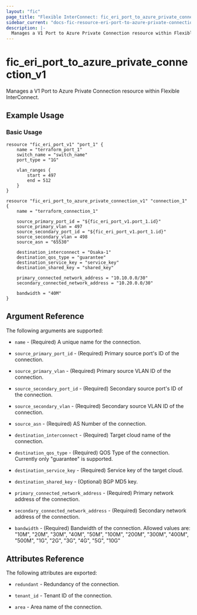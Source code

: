 ```yaml
---
layout: "fic"
page_title: "Flexible InterConnect: fic_eri_port_to_azure_private_connection_v1"
sidebar_current: "docs-fic-resource-eri-port-to-azure-private-connection-v1"
description: |-
  Manages a V1 Port to Azure Private Connection resource within Flexible InterConnect.
---
```


# fic\_eri\_port\_to\_azure\_private\_connection\_v1

Manages a V1 Port to Azure Private Connection resource within Flexible InterConnect.

## Example Usage

### Basic Usage

```hcl
resource "fic_eri_port_v1" "port_1" {
    name = "terraform_port_1"
    switch_name = "switch_name"
    port_type = "1G"

    vlan_ranges {
        start = 497
        end = 512
    }
}

resource "fic_eri_port_to_azure_private_connection_v1" "connection_1" {
    name = "terraform_connection_1"

    source_primary_port_id = "${fic_eri_port_v1.port_1.id}"
    source_primary_vlan = 497
    source_secondary_port_id = "${fic_eri_port_v1.port_1.id}"
    source_secondary_vlan = 498
    source_asn = "65530"

    destination_interconnect = "Osaka-1"
    destination_qos_type = "guarantee"
    destination_service_key = "service_key"
    destination_shared_key = "shared_key"

    primary_connected_network_address = "10.10.0.0/30"
    secondary_connected_network_address = "10.20.0.0/30"

    bandwidth = "40M"
}
```

## Argument Reference

The following arguments are supported:

* `name` - (Required) A unique name for the connection.

* `source_primary_port_id` - (Required) Primary source port's ID of the connection.

* `source_primary_vlan` - (Required) Primary source VLAN ID of the connection.

* `source_secondary_port_id` - (Required) Secondary source port's ID of the connection.

* `source_secondary_vlan` - (Required) Secondary source VLAN ID of the connection.

* `source_asn` - (Required) AS Number of the connection.

* `destination_interconnect` - (Required) Target cloud name of the connection.

* `destination_qos_type` - (Required) QOS Type of the connection.
  Currently only "guarantee" is supported.

* `destination_service_key` - (Required) Service key of the target cloud.

* `destination_shared_key` - (Optional) BGP MD5 key.

* `primary_connected_network_address` - (Required) Primary network address of the connection.

* `secondary_connected_network_address` - (Required) Secondary network address of the connection.

* `bandwidth` - (Required) Bandwidth of the connection. Allowed values are:
  "10M", "20M", "30M", "40M", "50M",
  "100M", "200M", "300M", "400M", "500M",
  "1G", "2G", "3G", "4G", "5G",
  "10G"

## Attributes Reference

The following attributes are exported:

* `redundant` - Redundancy of the connection.

* `tenant_id` - Tenant ID of the connection.

* `area` - Area name of the connection.
